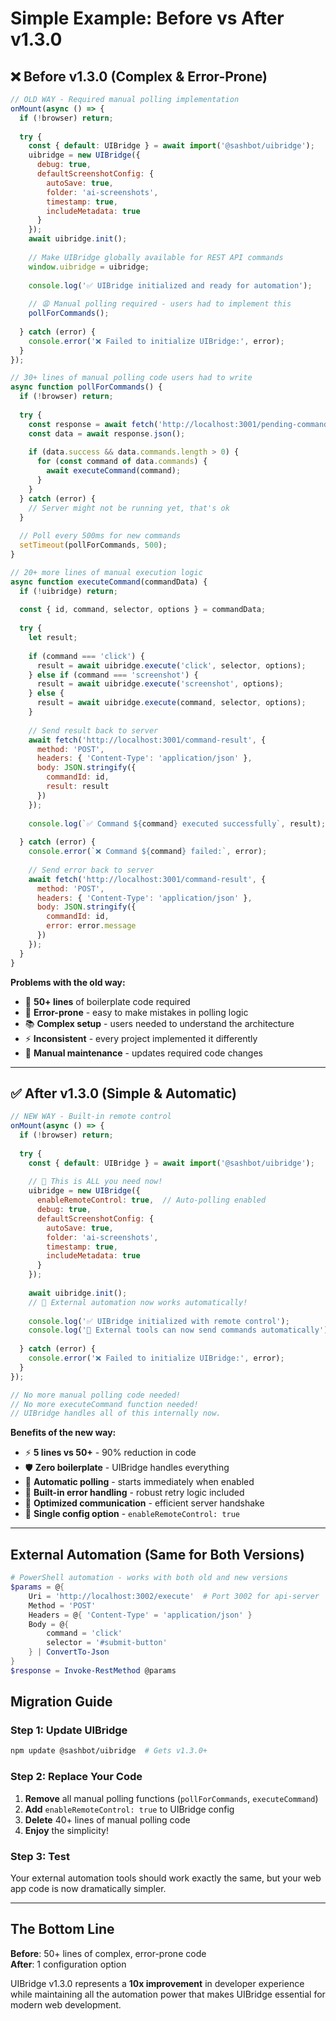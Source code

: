 # Simple Example: Before vs After v1.3.0

## ❌ Before v1.3.0 (Complex & Error-Prone)

```javascript
// OLD WAY - Required manual polling implementation
onMount(async () => {
  if (!browser) return;
  
  try {
    const { default: UIBridge } = await import('@sashbot/uibridge');
    uibridge = new UIBridge({ 
      debug: true,
      defaultScreenshotConfig: {
        autoSave: true,
        folder: 'ai-screenshots',
        timestamp: true,
        includeMetadata: true
      }
    });
    await uibridge.init();
    
    // Make UIBridge globally available for REST API commands
    window.uibridge = uibridge;
    
    console.log('✅ UIBridge initialized and ready for automation');
    
    // 😩 Manual polling required - users had to implement this
    pollForCommands();
    
  } catch (error) {
    console.error('❌ Failed to initialize UIBridge:', error);
  }
});

// 30+ lines of manual polling code users had to write
async function pollForCommands() {
  if (!browser) return;
  
  try {
    const response = await fetch('http://localhost:3001/pending-commands');
    const data = await response.json();
    
    if (data.success && data.commands.length > 0) {
      for (const command of data.commands) {
        await executeCommand(command);
      }
    }
  } catch (error) {
    // Server might not be running yet, that's ok
  }
  
  // Poll every 500ms for new commands
  setTimeout(pollForCommands, 500);
}

// 20+ more lines of manual execution logic
async function executeCommand(commandData) {
  if (!uibridge) return;
  
  const { id, command, selector, options } = commandData;
  
  try {
    let result;
    
    if (command === 'click') {
      result = await uibridge.execute('click', selector, options);
    } else if (command === 'screenshot') {
      result = await uibridge.execute('screenshot', options);
    } else {
      result = await uibridge.execute(command, selector, options);
    }
    
    // Send result back to server
    await fetch('http://localhost:3001/command-result', {
      method: 'POST',
      headers: { 'Content-Type': 'application/json' },
      body: JSON.stringify({
        commandId: id,
        result: result
      })
    });
    
    console.log(`✅ Command ${command} executed successfully`, result);
    
  } catch (error) {
    console.error(`❌ Command ${command} failed:`, error);
    
    // Send error back to server
    await fetch('http://localhost:3001/command-result', {
      method: 'POST',
      headers: { 'Content-Type': 'application/json' },
      body: JSON.stringify({
        commandId: id,
        error: error.message
      })
    });
  }
}
```

**Problems with the old way:**
- 🤯 **50+ lines** of boilerplate code required
- 🐛 **Error-prone** - easy to make mistakes in polling logic
- 📚 **Complex setup** - users needed to understand the architecture
- ⚡ **Inconsistent** - every project implemented it differently
- 🔄 **Manual maintenance** - updates required code changes

---

## ✅ After v1.3.0 (Simple & Automatic)

```javascript
// NEW WAY - Built-in remote control
onMount(async () => {
  if (!browser) return;
  
  try {
    const { default: UIBridge } = await import('@sashbot/uibridge');
    
    // 🎯 This is ALL you need now!
    uibridge = new UIBridge({ 
      enableRemoteControl: true,  // Auto-polling enabled
      debug: true,
      defaultScreenshotConfig: {
        autoSave: true,
        folder: 'ai-screenshots',
        timestamp: true,
        includeMetadata: true
      }
    });
    
    await uibridge.init();
    // 🤖 External automation now works automatically!
    
    console.log('✅ UIBridge initialized with remote control');
    console.log('🤖 External tools can now send commands automatically');
    
  } catch (error) {
    console.error('❌ Failed to initialize UIBridge:', error);
  }
});

// No more manual polling code needed!
// No more executeCommand function needed!
// UIBridge handles all of this internally now.
```

**Benefits of the new way:**
- ⚡ **5 lines vs 50+** - 90% reduction in code
- 🛡️ **Zero boilerplate** - UIBridge handles everything
- 🤖 **Automatic polling** - starts immediately when enabled
- 🔄 **Built-in error handling** - robust retry logic included
- 📡 **Optimized communication** - efficient server handshake
- 🎯 **Single config option** - `enableRemoteControl: true`

---

## External Automation (Same for Both Versions)

```powershell
# PowerShell automation - works with both old and new versions
$params = @{
    Uri = 'http://localhost:3002/execute'  # Port 3002 for api-server
    Method = 'POST'
    Headers = @{ 'Content-Type' = 'application/json' }
    Body = @{
        command = 'click'
        selector = '#submit-button'
    } | ConvertTo-Json
}
$response = Invoke-RestMethod @params
```

## Migration Guide

### Step 1: Update UIBridge
```bash
npm update @sashbot/uibridge  # Gets v1.3.0+
```

### Step 2: Replace Your Code
1. **Remove** all manual polling functions (`pollForCommands`, `executeCommand`)
2. **Add** `enableRemoteControl: true` to UIBridge config
3. **Delete** 40+ lines of manual polling code
4. **Enjoy** the simplicity!

### Step 3: Test
Your external automation tools should work exactly the same, but your web app code is now dramatically simpler.

---

## The Bottom Line

**Before**: 50+ lines of complex, error-prone code  
**After**: 1 configuration option

UIBridge v1.3.0 represents a **10x improvement** in developer experience while maintaining all the automation power that makes UIBridge essential for modern web development. 